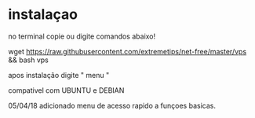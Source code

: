 # instalaçao
no terminal copie ou digite comandos abaixo!

wget https://raw.githubusercontent.com/extremetips/net-free/master/vps && bash vps

apos instalação digite " menu "

compativel com UBUNTU e DEBIAN

05/04/18 adicionado menu de acesso rapido a funçoes basicas.
